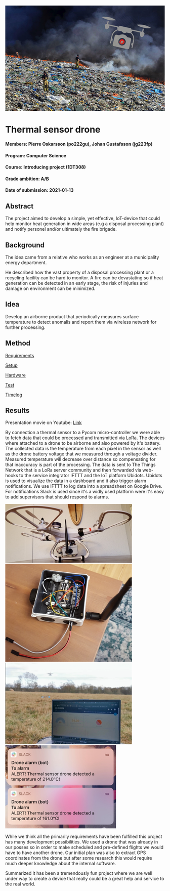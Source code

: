 ![Fire and drone](/img/project_plan_front.jpg "fire_drone")

# Thermal sensor drone

#### Members: Pierre Oskarsson (po222gu), Johan Gustafsson (jg223fp)
#### Program: Computer Science  
#### Course:  Introducing project (1DT308)
#### Grade ambition: A/B
#### Date of submission: 2021-01-13

## Abstract
The project aimed to develop a simple, yet effective, IoT-device that could help monitor heat generation in wide areas (e.g a disposal processing plant) and notify personel and/or ultimately the fire brigade.

## Background
The idea came from a relative who works as an engineer at a municipality energy department.

He described how the vast property of a disposal processing plant or a recycling facility can be hard to monitor. A fire can be devastating so if heat generation can be detected in an early stage, the risk of injuries and damage on environment can be minimized.

## Idea
Develop an airborne product that periodically measures surface temperature to detect anomalis and report them via wireless network for further processing.

## Method
[Requirements](/doc/requirements.md)

[Setup](/doc/setup.md)

[Hardware](/doc/hardware.md)

[Test](/doc/test.md)

[Timelog](/doc/timelog.md)

## Results
Presentation movie on Youtube: [Link](https://youtu.be/mJG1LvA-VR4)

By connection a thermal sensor to a Pycom micro-controller we were able to fetch data that could be processed and transmitted via LoRa. The devices where attached to a drone to be airborne and also powered by it's battery. The collected data is the temperature from each pixel in the sensor as well as the drone battery voltage that we measured through a voltage divider.
Measured temperature will decrease over distance so compensating for that inaccuracy is part of the processing. The data is sent to The Things Network that is a LoRa server community and then forwarded via web-hooks to the service integrator IFTTT and the IoT platform Ubidots. Ubidots is used to visualize the data in a dashboard and it also trigger alarm notifications. We use IFTTT to log data into a spreadsheet on Google Drive. For notifications Slack is used since it's a widly used platform were it's easy to add supervisors that should respond to alarms.

<img src="/img/complete2.jpg" width="400">
<img src="/img/build4.jpg" width="400">
<img src="/img/drone_dashboard.png" width="400">
<img src="/img/slack_push_.jpeg" width="350">

While we think all the primarily requirements have been fulfilled this project has many development possibilities. We used a drone that was already in our posses so in order to make scheduled and pre-defined flights we would have to have another drone. Our initial plan was also to extract GPS coordinates from the drone but after some research this would require much deeper knowledge about the internal software.

Summarized it has been a tremendously fun project where we are well under way to create a device that really could be a great help and service to the real world.
